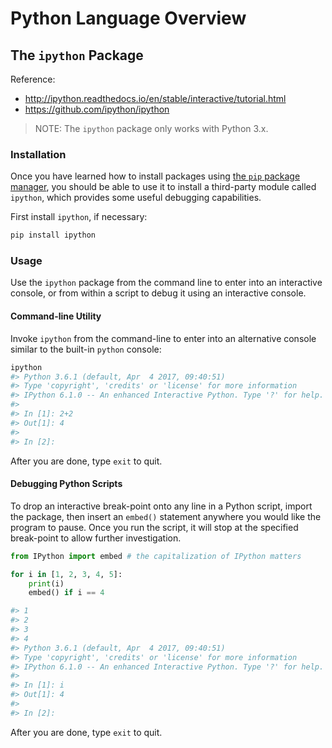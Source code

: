 # Python Language Overview

## The `ipython` Package

Reference:

  + http://ipython.readthedocs.io/en/stable/interactive/tutorial.html
  + https://github.com/ipython/ipython

> NOTE: The `ipython` package only works with Python 3.x.

### Installation

Once you have learned how to install packages using [the `pip` package manager](/notes/pip.md), you should be able to use it to install a third-party module called `ipython`, which provides some useful debugging capabilities.

First install `ipython`, if necessary:

```sh
pip install ipython
```

### Usage

Use the `ipython` package from the command line to enter into an interactive console, or from within a script to debug it using an interactive console.

#### Command-line Utility

Invoke `ipython` from the command-line to enter into an alternative console similar to the built-in `python` console:

```sh
ipython
#> Python 3.6.1 (default, Apr  4 2017, 09:40:51)
#> Type 'copyright', 'credits' or 'license' for more information
#> IPython 6.1.0 -- An enhanced Interactive Python. Type '?' for help.
#>
#> In [1]: 2+2
#> Out[1]: 4
#>
#> In [2]:
```

After you are done, type `exit` to quit.

#### Debugging Python Scripts

To drop an interactive break-point onto any line in a Python script, import the package, then insert an `embed()` statement anywhere you would like the program to pause. Once you run the script, it will stop at the specified break-point to allow further investigation.

```py
from IPython import embed # the capitalization of IPython matters

for i in [1, 2, 3, 4, 5]:
    print(i)
    embed() if i == 4

#> 1
#> 2
#> 3
#> 4
#> Python 3.6.1 (default, Apr  4 2017, 09:40:51)
#> Type 'copyright', 'credits' or 'license' for more information
#> IPython 6.1.0 -- An enhanced Interactive Python. Type '?' for help.
#>
#> In [1]: i
#> Out[1]: 4
#>
#> In [2]:
```

After you are done, type `exit` to quit.
